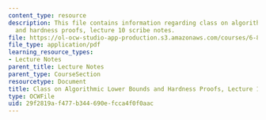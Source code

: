 ```yaml
---
content_type: resource
description: This file contains information regarding class on algorithmic lower bounds
  and hardness proofs, lecture 10 scribe notes.
file: https://ol-ocw-studio-app-production.s3.amazonaws.com/courses/6-890-algorithmic-lower-bounds-fun-with-hardness-proofs-fall-2014/29f2819af477b344690efcca4f0f0aac_MIT6_890F14_Lec10.pdf
file_type: application/pdf
learning_resource_types:
- Lecture Notes
parent_title: Lecture Notes
parent_type: CourseSection
resourcetype: Document
title: Class on Algorithmic Lower Bounds and Hardness Proofs, Lecture 10 Scribe Notes
type: OCWFile
uid: 29f2819a-f477-b344-690e-fcca4f0f0aac
---
```

